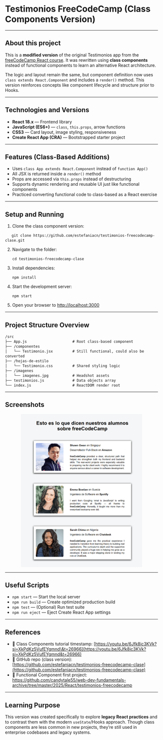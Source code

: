 # Testimonios FreeCodeCamp (Class Components Version)

---

## About this project

This is a **modified version** of the original Testimonios app from the [freeCodeCamp React course](https://youtu.be/6Jfk8ic3KVk). It was rewritten using **class components** instead of functional components to learn an alternative React architecture.

The logic and layout remain the same, but component definition now uses `class extends React.Component` and includes a `render()` method. This version reinforces concepts like component lifecycle and structure prior to Hooks.

---

## Technologies and Versions

* **React 18.x** — Frontend library
* **JavaScript (ES6+)** — `class`, `this.props`, arrow functions
* **CSS3** — Card layout, image styling, responsiveness
* **Create React App (CRA)** — Bootstrapped starter project

---

## Features (Class-Based Additions)

* Uses `class App extends React.Component` instead of `function App()`
* All JSX is returned inside a `render()` method
* Props are accessed via `this.props` instead of destructuring
* Supports dynamic rendering and reusable UI just like functional components
* Practiced converting functional code to class-based as a React exercise

---

## Setup and Running

1. Clone the class component version:

```
   git clone https://github.com/estefaniacn/testimonios-freecodecamp-clase.git
```

2. Navigate to the folder:

   ``` 
   cd testimonios-freecodecamp-clase
   ```

3. Install dependencies:

   ```
   npm install
   ```

4. Start the development server:

   ```
   npm start
   ```

5. Open your browser to [http://localhost:3000](http://localhost:3000)

---

## Project Structure Overview

```
/src
├── App.js                     # Root class-based component
├── /componentes
│   └── Testimonio.jsx         # Still functional, could also be converted
├── /hojas-de-estilo
│   └── Testimonio.css         # Shared styling logic
├── /imagenes
│   └── imagenes.jpg           # Headshot assets
├── testimonios.js             # Data objects array
└── index.js                   # ReactDOM render root
```

---

## Screenshots

<p align="center">
  <img src="src/imagenes/scsh01.png" alt="Screenshot" width="400" />
</p>

---

## Useful Scripts

* `npm start` — Start the local server
* `npm run build` — Create optimized production build
* `npm test` — (Optional) Run test suite
* `npm run eject` — Eject Create React App settings

---

## References

* 📘 Class Components tutorial timestamp:
  [https://youtu.be/6Jfk8ic3KVk?si=XkPdKz5VufEYgmnd\&t=26966](https://youtu.be/6Jfk8ic3KVk?si=XkPdKz5VufEYgmnd&t=26966)
* 📂 GitHub repo (class version):
  [https://github.com/estefaniacn/testimonios-freecodecamp-clase](https://github.com/estefaniacn/testimonios-freecodecamp-clase)
* 📂 Functional Component first project: https://github.com/candytale55/web-dev-fundamentals-archive/tree/master/2025/React/testimonios-freecodecamp

---

## Learning Purpose

This version was created specifically to explore **legacy React practices** and to contrast them with the modern `useState`/Hooks approach. Though class components are less common in new projects, they’re still used in enterprise codebases and legacy systems.


